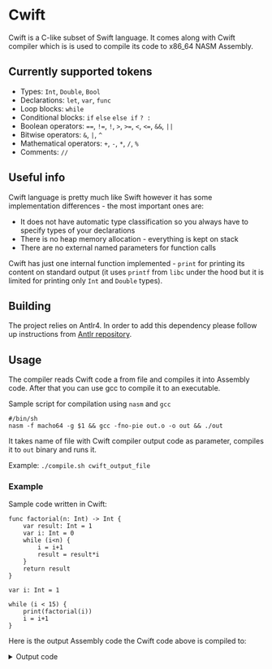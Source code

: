 # Cwift

Cwift is a C-like subset of Swift language. It comes along with Cwift compiler which is is used to compile its code to x86_64 NASM Assembly.

## Currently supported tokens
- Types: `Int`, `Double`, `Bool`
- Declarations: `let`, `var`, `func`
- Loop blocks: `while`
- Conditional blocks: `if` `else` `else if` `? :`
- Boolean operators: `==`, `!=`, `!`, `>`, `>=`, `<`, `<=`, `&&`, `||`
- Bitwise operators: `&`, `|`, `^`
- Mathematical operators: `+`, `-`, `*`, `/`, `%`
- Comments: `//`

## Useful info
Cwift language is pretty much like Swift however it has some implementation differences - the most important ones are:
- It does not have automatic type classification so you always have to specify types of your declarations
- There is no heap memory allocation - everything is kept on stack
- There are no external named parameters for function calls

Cwift has just one internal function implemented - `print` for printing its content on standard output (it uses `printf` from `libc` under the hood but it is limited for printing only `Int` and `Double` types).

## Building
The project relies on Antlr4. In order to add this dependency please follow up instructions from [Antlr repository](https://github.com/antlr/antlr4/blob/master/doc/swift-target.md).

## Usage
The compiler reads Cwift code a from file and compiles it into Assembly code. After that you can use gcc to compile it to an executable.

Sample script for compilation using `nasm` and `gcc`

    #/bin/sh
    nasm -f macho64 -g $1 && gcc -fno-pie out.o -o out && ./out

It takes name of file with Cwift compiler output code as parameter, compiles it to `out` binary and runs it.

Example: `./compile.sh cwift_output_file`

  ### Example
  Sample code written in Cwift:

    func factorial(n: Int) -> Int {
        var result: Int = 1
        var i: Int = 0
        while (i<n) {
            i = i+1
            result = result*i
        }
        return result
    }

    var i: Int = 1

    while (i < 15) {
        print(factorial(i))
        i = i+1
    }

Here is the output Assembly code the Cwift code above is compiled to:
  <details>
    <summary>Output code</summary>


        extern _printf

        section .data
        fmt_i: db "%ld",10,0
        fmt_f: db "%lf",10,0

        section .text
        global _main

        _main:
        push rbp
        mov rbp, rsp
        sub rsp, 16
        mov rax, 1
        push rax
        lea rax, [rbp-8]
        push rax
        pop rdi
        pop rsi
        mov qword [rdi], rsi
        mov rax, rdi
        .L2:
        mov rax, 15
        push rax
        mov rax, qword [rbp-8]
        push rax
        pop rsi
        pop rdi
        cmp rdi, rsi
        jbe .L2_C1_skip
        mov rax, 0
        jmp .L2_C1_exit
        .L2_C1_skip:
        mov rax, 1
        .L2_C1_exit:
        mov rdi, rax
        cmp rdi, 0
        jne .L2_end
        mov rax, qword [rbp-8]
        push rax
        push 16
        call factorial
        add rsp, 16
        push rax
        mov rdi, fmt_i
        pop rsi
        call _printf
        mov rax, 1
        push rax
        mov rax, qword [rbp-8]
        push rax
        pop rdi
        pop rsi
        add rdi, rsi
        mov rax, rdi
        push rax
        lea rax, [rbp-8]
        push rax
        pop rdi
        pop rsi
        mov qword [rdi], rsi
        mov rax, rdi
        jmp .L2
        .L2_end:
        ._main_ret:
        add rsp, 16
        pop rbp
        ret

        factorial:
        push rbp
        mov rbp, rsp
        sub rsp, 16
        mov rax, 1
        push rax
        lea rax, [rbp-8]
        push rax
        pop rdi
        pop rsi
        mov qword [rdi], rsi
        mov rax, rdi
        mov rax, 0
        push rax
        lea rax, [rbp-16]
        push rax
        pop rdi
        pop rsi
        mov qword [rdi], rsi
        mov rax, rdi
        .L1:
        mov rdi, qword [rbp+16]
        mov rax, qword [rbp+rdi+24]
        push rax
        mov rax, qword [rbp-16]
        push rax
        pop rsi
        pop rdi
        cmp rdi, rsi
        jbe .L1_C1_skip
        mov rax, 0
        jmp .L1_C1_exit
        .L1_C1_skip:
        mov rax, 1
        .L1_C1_exit:
        mov rdi, rax
        cmp rdi, 0
        jne .L1_end
        mov rax, 1
        push rax
        mov rax, qword [rbp-16]
        push rax
        pop rdi
        pop rsi
        add rdi, rsi
        mov rax, rdi
        push rax
        lea rax, [rbp-16]
        push rax
        pop rdi
        pop rsi
        mov qword [rdi], rsi
        mov rax, rdi
        mov rax, qword [rbp-16]
        push rax
        mov rax, qword [rbp-8]
        push rax
        pop rdi
        pop rsi
        imul rdi, rsi
        mov rax, rdi
        push rax
        lea rax, [rbp-8]
        push rax
        pop rdi
        pop rsi
        mov qword [rdi], rsi
        mov rax, rdi
        jmp .L1
        .L1_end:
        mov rax, qword [rbp-8]
        push rax
        pop rax
        jmp .factorial_ret
        .factorial_ret:
        add rsp, 16
        pop rbp
        ret

  </details>
